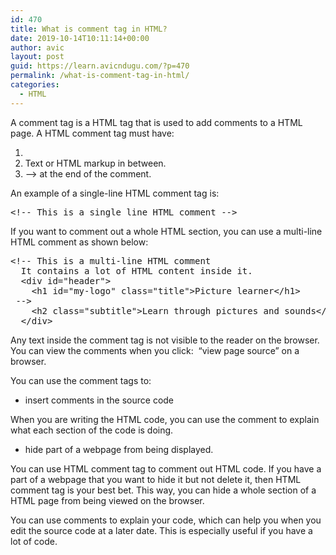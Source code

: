 ```yaml
---
id: 470
title: What is comment tag in HTML?
date: 2019-10-14T10:11:14+00:00
author: avic
layout: post
guid: https://learn.avicndugu.com/?p=470
permalink: /what-is-comment-tag-in-html/
categories:
  - HTML
---
```

A comment tag is a HTML tag that is used to add comments to a HTML page. A HTML comment tag must have:

<li style="list-style-type: none;">
  <ol>
    <li>
      <!&#8211; at the beginning of the comment.
    </li>
    <li>
      Text or HTML markup in between.
    </li>
    <li>
      &#8211;> at the end of the comment.
    </li>
  </ol>
</li>

An example of a single-line HTML comment tag is:

<pre>&lt;!-- This is a single line HTML comment --&gt;</pre>

If you want to comment out a whole HTML section, you can use a multi-line HTML comment as shown below:

<!--more-->

<pre>&lt;!-- This is a multi-line HTML comment
  It contains a lot of HTML content inside it.
  &lt;div id="header"&gt;
    &lt;h1 id="my-logo" class="title"&gt;Picture learner&lt;/h1&gt;
 --&gt;
    &lt;h2 class="subtitle"&gt;Learn through pictures and sounds&lt;/h2&gt;
  &lt;/div&gt;</pre>

Any text inside the comment tag is not visible to the reader on the browser. You can view the comments when you click:  &#8220;view page source&#8221; on a browser.

You can use the comment tags to:

<li style="list-style-type: none;">
  <ul>
    <li>
      insert comments in the source code
    </li>
  </ul>
</li>

When you are writing the HTML code, you can use the comment to explain what each section of the code is doing.

<li style="list-style-type: none;">
  <ul>
    <li>
      hide part of a webpage from being displayed.
    </li>
  </ul>
</li>

You can use HTML comment tag to comment out HTML code. If you have a part of a webpage that you want to hide it but not delete it, then HTML comment tag is your best bet. This way, you can hide a whole section of a HTML page from being viewed on the browser.

You can use comments to explain your code, which can help you when you edit the source code at a later date. This is especially useful if you have a lot of code.